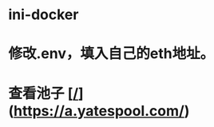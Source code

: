 # ini-docker

# 修改.env，填入自己的eth地址。

# 查看池子 [[/](https://a.yatespool.com/)](https://a.yatespool.com/)

